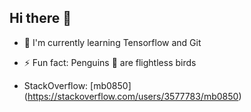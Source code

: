 ## Hi there 👋

<!--
**themayukhbasu/themayukhbasu** is a ✨ _special_ ✨ repository because its `README.md` (this file) appears on your GitHub profile.

Here are some ideas to get you started:

- 🔭 I’m currently working on ...
- 🌱 I’m currently learning ...
- 👯 I’m looking to collaborate on ...
- 🤔 I’m looking for help with ...
- 💬 Ask me about ...
- 📫 How to reach me: ...
- 😄 Pronouns: ...
- ⚡ Fun fact: ...
-->

- 🌱 I'm currently learning Tensorflow and Git
- ⚡ Fun fact: Penguins :penguin: are flightless birds

- StackOverflow: [mb0850] (https://stackoverflow.com/users/3577783/mb0850)
